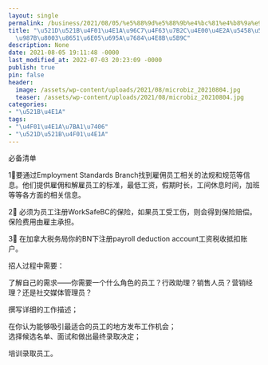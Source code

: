 ```yaml
---
layout: single
permalink: /business/2021/08/05/%e5%88%9d%e5%88%9b%e4%bc%81%e4%b8%9a%e9%9b%87%e4%bd%a3%e7%ac%ac%e4%b8%80%e4%b8%aa%e5%91%98%e5%b7%a5%e5%89%8d%e5%bf%85%e9%a1%bb%e8%80%83%e8%99%91%e6%b8%85%e6%a5%9a%e7%9a%84%e4%ba%8b%e5%ae%9c/
title: "\u521D\u521B\u4F01\u4E1A\u96C7\u4F63\u7B2C\u4E00\u4E2A\u5458\u5DE5\u524D\u5FC5\
  \u987B\u8003\u8651\u6E05\u695A\u7684\u4E8B\u5B9C"
description: None
date: 2021-08-05 19:11:48 -0000
last_modified_at: 2022-07-03 20:23:09 -0000
publish: true
pin: false
header:
  image: /assets/wp-content/uploads/2021/08/microbiz_20210804.jpg
  teaser: /assets/wp-content/uploads/2021/08/microbiz_20210804.jpg
categories:
- "\u521B\u4E1A"
tags:
- "\u4F01\u4E1A\u7BA1\u7406"
- "\u521D\u521B\u4F01\u4E1A"
---
```

必备清单

1⃣️要通过Employment Standards Branch找到雇佣员工相关的法规和规范等信息。他们提供雇佣和解雇员工的标准，最低工资，假期时长，工间休息时间，加班等等各方面的相关信息。

2⃣️ 必须为员工注册WorkSafeBC的保险，如果员工受工伤，则会得到保险赔偿。保险费用由雇主承担。

3⃣️ 在加拿大税务局你的BN下注册payroll deduction account工资税收抵扣账户。

招人过程中需要：

了解自己的需求——你需要一个什么角色的员工？行政助理？销售人员？营销经理？还是社交媒体管理员？

撰写详细的工作描述；

在你认为能够吸引最适合的员工的地方发布工作机会；  
选择候选名单、面试和做出最终录取决定；

培训录取员工。

